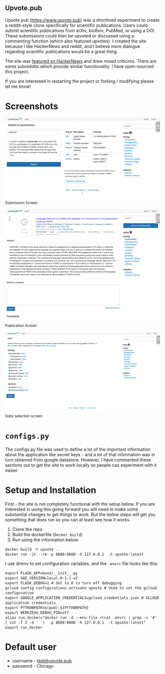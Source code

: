 Upvote.pub
---

Upvote.pub (https://www.upvote.pub) was a shortlived experiment to create a reddit-style clone specifically for scientific publications. Users could submit scientific publications from arXiv, bioRxiv, PubMed, or using a DOI. These submissions could then be upvoted or discussed using a commenting function (which also featured upvotes). I created the site because I like HackerNews and reddit, and I believe more dialogue regarding scientific publications would be a great thing.

The site was [featured on HackerNews](https://news.ycombinator.com/item?id=16273171) and drew mixed criticims. There are some subreddits which provide similar functionality. I have open-sourced this project.

If you are interested in restarting the project or forking / modifying please let me know!

# Screenshots

![screenshot 1](/images/screen1.png)
<small>Submission Screen</small>

![screenshot 1](/images/screen2.png)
<small>Publication Screen</small>

![screenshot 1](/images/screen3.png)
<small>Subs selection screen</small>


# `configs.py`

The configs.py file was used to define a lot of the important information about the application like secret keys - and a lot of that information was in turn obtained from google datastore. However, I have commented these sections out to get the site to work locally so people can experiment with it easier.

# Setup and Installation

First - the site is not completely functional with the setup below. If you are interested in using this going forward you will need to make some substantial changes to get things to work. But the below steps will get you something that does run so you can at least see how it works.

1. Clone the repo
2. Build the dockerfile (`Docker build`)
3. Run using the information below:

```
docker build -t upvote .
docker run -it --rm -p 8080:8080 -h 127.0.0.1  -t upvote:latest
```

I use direnv to set configuration variables, and the `.envrc` file looks like this:

```
export FLASK_APP=base/__init__.py
export GAE_VERSION=local-0-1-1-v2
export FLASK_DEBUG=1 # Set to 0 to turn off debugging
gcloud config configurations activate upvote # Used to set the gcloud configuration
export GOOGLE_APPLICATION_CREDENTIALS=gcloud_credentials.json # GCLOUD application credentials
export PYTHONPATH=$(pwd):${PYTHONPATH}
export WERKZEUG_DEBUG_PIN=off
alias run_docker="docker run -d --env-file <(cat .envrc | grep -v '#' | cut -f 2 -d ' ')  -p 8080:8080 -h 127.0.0.1  -t upvote:latest"
export run_docker
```

# Default user

* username - test@upvote.pub
* password - Chicago
